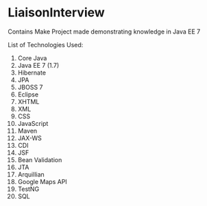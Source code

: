 # LiaisonInterview
Contains Make Project made demonstrating knowledge in Java EE 7

List of Technologies Used: 
1. Core Java
2. Java EE 7 (1.7) 
3. Hibernate
4. JPA
5. JBOSS 7 
6. Eclipse 
7. XHTML 
8. XML 
9. CSS 
10. JavaScript 
11. Maven 	
12. JAX-WS 
13. CDI 
14. JSF 
15. Bean Validation 
16. JTA 
17. Arquillian 
18. Google Maps API 
19. TestNG 
20. SQL
